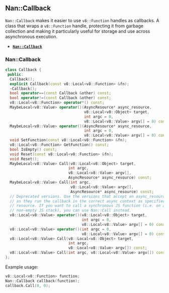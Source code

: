 ## Nan::Callback
`Nan::Callback` makes it easier to use `v8::Function` handles as callbacks. A class that wraps a `v8::Function` handle, protecting it from garbage collection and making it particularly useful for storage and use across asynchronous execution.
 - <a href="#api_nan_callback"><b><code>Nan::Callback</code></b></a>
<a name="api_nan_callback"></a>
### Nan::Callback
```c++
class Callback {
 public:
  Callback();
  explicit Callback(const v8::Local<v8::Function> &fn);
  ~Callback();
  bool operator==(const Callback &other) const;
  bool operator!=(const Callback &other) const;
  v8::Local<v8::Function> operator*() const;
  MaybeLocal<v8::Value> operator()(AsyncResource* async_resource,
                                   v8::Local<v8::Object> target,
                                   int argc = 0,
                                   v8::Local<v8::Value> argv[] = 0) const;
  MaybeLocal<v8::Value> operator()(AsyncResource* async_resource,
                                   int argc = 0,
                                   v8::Local<v8::Value> argv[] = 0) const;
  void SetFunction(const v8::Local<v8::Function> &fn);
  v8::Local<v8::Function> GetFunction() const;
  bool IsEmpty() const;
  void Reset(const v8::Local<v8::Function> &fn);
  void Reset();
  MaybeLocal<v8::Value> Call(v8::Local<v8::Object> target,
                            int argc,
                            v8::Local<v8::Value> argv[],
                            AsyncResource* async_resource) const;
  MaybeLocal<v8::Value> Call(int argc,
                             v8::Local<v8::Value> argv[],
                             AsyncResource* async_resource) const;
  // Deprecated versions. Use the versions that accept an async_resource instead
  // as they run the callback in the correct async context as specified by the
  // resource. If you want to call a synchronous JS function (i.e. on a
  // non-empty JS stack), you can use Nan::Call instead.
  v8::Local<v8::Value> operator()(v8::Local<v8::Object> target,
                                  int argc = 0,
                                  v8::Local<v8::Value> argv[] = 0) const;
  v8::Local<v8::Value> operator()(int argc = 0,
                                  v8::Local<v8::Value> argv[] = 0) const;
  v8::Local<v8::Value> Call(v8::Local<v8::Object> target,
                            int argc,
                            v8::Local<v8::Value> argv[]) const;
  v8::Local<v8::Value> Call(int argc, v8::Local<v8::Value> argv[]) const;
};
```
Example usage:
```c++
v8::Local<v8::Function> function;
Nan::Callback callback(function);
callback.Call(0, 0);
```
